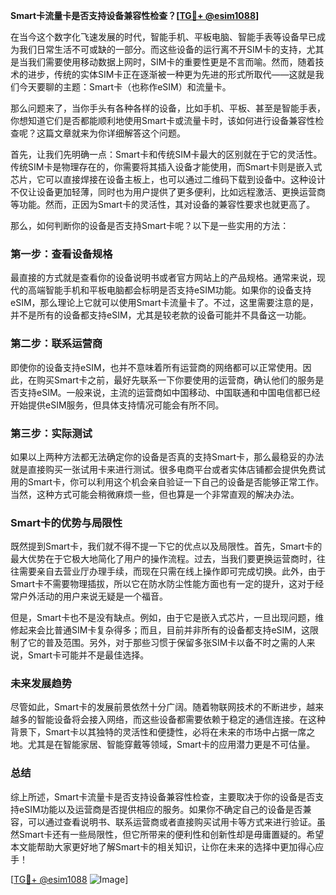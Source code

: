 **Smart卡流量卡是否支持设备兼容性检查？[[TG💪+ @esim1088](https://t.me/s/esim1088)]**

在当今这个数字化飞速发展的时代，智能手机、平板电脑、智能手表等设备早已成为我们日常生活不可或缺的一部分。而这些设备的运行离不开SIM卡的支持，尤其是当我们需要使用移动数据上网时，SIM卡的重要性更是不言而喻。然而，随着技术的进步，传统的实体SIM卡正在逐渐被一种更为先进的形式所取代——这就是我们今天要聊的主题：Smart卡（也称作eSIM）和流量卡。

那么问题来了，当你手头有各种各样的设备，比如手机、平板、甚至是智能手表，你想知道它们是否都能顺利地使用Smart卡或流量卡时，该如何进行设备兼容性检查呢？这篇文章就来为你详细解答这个问题。

首先，让我们先明确一点：Smart卡和传统SIM卡最大的区别就在于它的灵活性。传统SIM卡是物理存在的，你需要将其插入设备才能使用，而Smart卡则是嵌入式芯片，它可以直接焊接在设备主板上，也可以通过二维码下载到设备中。这种设计不仅让设备更加轻薄，同时也为用户提供了更多便利，比如远程激活、更换运营商等功能。然而，正因为Smart卡的灵活性，其对设备的兼容性要求也就更高了。

那么，如何判断你的设备是否支持Smart卡呢？以下是一些实用的方法：

### **第一步：查看设备规格**
最直接的方式就是查看你的设备说明书或者官方网站上的产品规格。通常来说，现代的高端智能手机和平板电脑都会标明是否支持eSIM功能。如果你的设备支持eSIM，那么理论上它就可以使用Smart卡流量卡了。不过，这里需要注意的是，并不是所有的设备都支持eSIM，尤其是较老款的设备可能并不具备这一功能。

### **第二步：联系运营商**
即使你的设备支持eSIM，也并不意味着所有运营商的网络都可以正常使用。因此，在购买Smart卡之前，最好先联系一下你要使用的运营商，确认他们的服务是否支持eSIM。一般来说，主流的运营商如中国移动、中国联通和中国电信都已经开始提供eSIM服务，但具体支持情况可能会有所不同。

### **第三步：实际测试**
如果以上两种方法都无法确定你的设备是否真的支持Smart卡，那么最稳妥的办法就是直接购买一张试用卡来进行测试。很多电商平台或者实体店铺都会提供免费试用的Smart卡，你可以利用这个机会亲自验证一下自己的设备是否能够正常工作。当然，这种方式可能会稍微麻烦一些，但也算是一个非常直观的解决办法。

### **Smart卡的优势与局限性**

既然提到Smart卡，我们就不得不提一下它的优点以及局限性。首先，Smart卡的最大优势在于它极大地简化了用户的操作流程。过去，当我们要更换运营商时，往往需要亲自去营业厅办理手续，而现在只需在线上操作即可完成切换。此外，由于Smart卡不需要物理插拔，所以它在防水防尘性能方面也有一定的提升，这对于经常户外活动的用户来说无疑是一个福音。

但是，Smart卡也不是没有缺点。例如，由于它是嵌入式芯片，一旦出现问题，维修起来会比普通SIM卡复杂得多；而且，目前并非所有的设备都支持eSIM，这限制了它的普及范围。另外，对于那些习惯于保留多张SIM卡以备不时之需的人来说，Smart卡可能并不是最佳选择。

### **未来发展趋势**

尽管如此，Smart卡的发展前景依然十分广阔。随着物联网技术的不断进步，越来越多的智能设备将会接入网络，而这些设备都需要依赖于稳定的通信连接。在这种背景下，Smart卡以其独特的灵活性和便捷性，必将在未来的市场中占据一席之地。尤其是在智能家居、智能穿戴等领域，Smart卡的应用潜力更是不可估量。

### **总结**

综上所述，Smart卡流量卡是否支持设备兼容性检查，主要取决于你的设备是否支持eSIM功能以及运营商是否提供相应的服务。如果你不确定自己的设备是否兼容，可以通过查看说明书、联系运营商或者直接购买试用卡等方式来进行验证。虽然Smart卡还有一些局限性，但它所带来的便利性和创新性却是毋庸置疑的。希望本文能帮助大家更好地了解Smart卡的相关知识，让你在未来的选择中更加得心应手！

[[TG💪+ @esim1088](https://t.me/s/esim1088) ![Image](https://i.postimg.cc/4NQfJmqS/Snipaste-2025-05-13-00-14-12.png)]